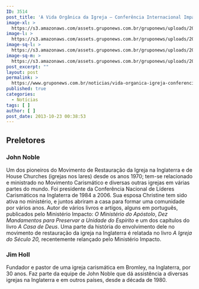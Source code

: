 ```yaml
---
ID: 3514
post_title: 'A Vida Orgânica da Igreja – Conferência Internacional Impacto &#8211; GrupoNews'
image-xl: >
  https://s3.amazonaws.com/assets.gruponews.com.br/gruponews/uploads/2013/10/banner-conferencia-2013.jpg
image-l: >
  https://s3.amazonaws.com/assets.gruponews.com.br/gruponews/uploads/2013/10/banner-conferencia-2013-1280x503.jpg
image-sq-l: >
  https://s3.amazonaws.com/assets.gruponews.com.br/gruponews/uploads/2013/10/banner-conferencia-2013-1280x503.jpg
image-sq-m: >
  https://s3.amazonaws.com/assets.gruponews.com.br/gruponews/uploads/2013/10/banner-conferencia-2013-720x503.jpg
post_excerpt: ""
layout: post
permalink: >
  https://www.gruponews.com.br/noticias/vida-organica-igreja-conferencia-internacional-impacto-gruponews
published: true
categories:
  - Notícias
tags: [ ]
author: [ ]
post_date: 2013-10-23 00:38:53
---
```

<h2>Preletores<b><br clear="all" /></b></h2>
<h3>John Noble</h3>
<b></b>Um dos pioneiros do Movimento de Restauração da Igreja na Inglaterra e de House Churches (igrejas nos lares) desde os anos 1970; tem-se relacionado e ministrado no Movimento Carismático e diversas outras igrejas em várias partes do mundo. Foi presidente da Conferência Nacional de Líderes Carismáticos na Inglaterra de 1984 a 2006. Sua esposa Christine tem sido ativa no ministério, e juntos abriram a casa para formar uma comunidade por vários anos.<b>&nbsp;</b>Autor de vários livros e artigos, alguns em português, publicados pelo Ministério Impacto:&nbsp;<i>O Ministério do Apóstolo</i>,&nbsp;<i>Dez Mandamentos para Preservar a Unidade do Espírito</i>&nbsp;e um dos capítulos do livro&nbsp;<i>A Casa de Deus</i>. Uma parte da história do envolvimento dele no movimento de restauração da igreja na Inglaterra é relatada no livro&nbsp;<i>A Igreja do Século 20,</i>&nbsp;recentemente relançado pelo Ministério Impacto.
<h3>Jim Holl</h3>
Fundador e pastor de uma igreja carismática em Bromley, na Inglaterra, por 30 anos. Faz parte da equipe de John Noble que dá assistência a diversas igrejas na Inglaterra e em outros países, desde a década de 1980.